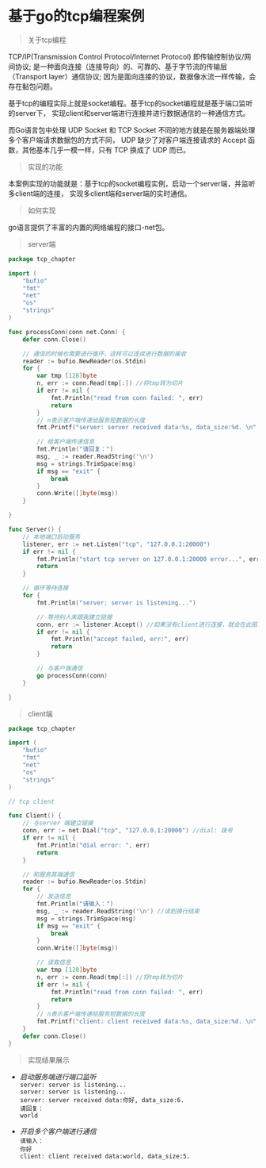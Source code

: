 # 基于go的tcp编程案例

> 关于tcp编程   

TCP/IP(Transmission Control Protocol/Internet Protocol) 即传输控制协议/网间协议;
是一种面向连接（连接导向）的、可靠的、基于字节流的传输层（Transport layer）通信协议;
因为是面向连接的协议，数据像水流一样传输，会存在黏包问题。

基于tcp的编程实际上就是socket编程。基于tcp的socket编程就是基于端口监听的server下，
实现client和server端进行连接并进行数据通信的一种通信方式。

而Go语言包中处理 UDP Socket 和 TCP Socket 不同的地方就是在服务器端处理多个客户端请求数据包的方式不同，
UDP 缺少了对客户端连接请求的 Accept 函数，其他基本几乎一模一样，只有 TCP 换成了 UDP 而已。

> 实现的功能  

本案例实现的功能就是：基于tcp的socket编程实例，启动一个server端，并监听多client端的连接，
实现多client端和server端的实时通信。

> 如何实现   

go语言提供了丰富的内置的网络编程的接口-net包。


> server端   

```go
package tcp_chapter

import (
	"bufio"
	"fmt"
	"net"
	"os"
	"strings"
)

func processConn(conn net.Conn) {
	defer conn.Close()

	// 通信的时候也需要进行循环，这样可以连续进行数据的接收
	reader := bufio.NewReader(os.Stdin)
	for {
		var tmp [128]byte
		n, err := conn.Read(tmp[:]) //将tmp转为切片
		if err != nil {
			fmt.Println("read from conn failed: ", err)
			return
		}
		// n表示客户端传递给服务短数据的长度
		fmt.Printf("server: server received data:%s, data_size:%d. \n", string(tmp[:]), n)

		// 给客户端传递信息
		fmt.Println("请回复：")
		msg, _ := reader.ReadString('\n')
		msg = strings.TrimSpace(msg)
		if msg == "exit" {
			break
		}
		conn.Write([]byte(msg))
	}

}

func Server() {
	// 本地端口启动服务
	listener, err := net.Listen("tcp", "127.0.0.1:20000")
	if err != nil {
		fmt.Println("start tcp server on 127.0.0.1:20000 error...", err)
		return
	}

	// 循环等待连接
	for {
		fmt.Println("server: server is listening...")

		// 等待别人来跟我建立链接
		conn, err := listener.Accept() //如果没有client进行连接，就会在此阻塞
		if err != nil {
			fmt.Println("accept failed, err:", err)
			return
		}

		// 与客户端通信
		go processConn(conn)
	}

}

```



> client端  

```go
package tcp_chapter

import (
	"bufio"
	"fmt"
	"net"
	"os"
	"strings"
)

// tcp client

func Client() {
	// 与server 端建立链接
	conn, err := net.Dial("tcp", "127.0.0.1:20000") //dial: 拨号
	if err != nil {
		fmt.Println("dial error: ", err)
		return
	}

	// 和服务其端通信
	reader := bufio.NewReader(os.Stdin)
	for {
		// 发送信息
		fmt.Println("请输入：")
		msg, _ := reader.ReadString('\n') //读到换行结束
		msg = strings.TrimSpace(msg)
		if msg == "exit" {
			break
		}
		conn.Write([]byte(msg))

		// 读取信息
		var tmp [128]byte
		n, err := conn.Read(tmp[:]) //将tmp转为切片
		if err != nil {
			fmt.Println("read from conn failed: ", err)
			return
		}
		// n表示客户端传递给服务短数据的长度
		fmt.Printf("client: client received data:%s, data_size:%d. \n", string(tmp[:]), n)
	}
	defer conn.Close()
}

```


> 实现结果展示   
- _启动服务端进行端口监听_    
`server: server is listening...  `   
`server: server is listening... `      
`server: server received data:你好, data_size:6.    `  
`请回复：   `   
`world   `  

- _开启多个客户端进行通信_   
`请输入：`     
`你好   `  
`client: client received data:world, data_size:5. `  


  


